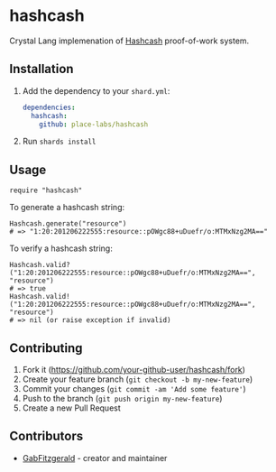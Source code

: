 # hashcash

Crystal Lang implemenation of [Hashcash](https://en.wikipedia.org/wiki/Hashcash) proof-of-work system.

## Installation

1. Add the dependency to your `shard.yml`:

   ```yaml
   dependencies:
     hashcash:
       github: place-labs/hashcash
   ```

2. Run `shards install`

## Usage

  ```crystal
  require "hashcash"
  ```
To generate a hashcash string:

  ```crystal
  Hashcash.generate("resource")
  # => "1:20:201206222555:resource::pOWgc88+uDuefr/o:MTMxNzg2MA=="
  ```

To verify a hashcash string:

  ``` crystal
  Hashcash.valid?("1:20:201206222555:resource::pOWgc88+uDuefr/o:MTMxNzg2MA==", "resource")
  # => true
  Hashcash.valid!("1:20:201206222555:resource::pOWgc88+uDuefr/o:MTMxNzg2MA==", "resource")
  # => nil (or raise exception if invalid)
  ```

## Contributing

1. Fork it (<https://github.com/your-github-user/hashcash/fork>)
2. Create your feature branch (`git checkout -b my-new-feature`)
3. Commit your changes (`git commit -am 'Add some feature'`)
4. Push to the branch (`git push origin my-new-feature`)
5. Create a new Pull Request

## Contributors

- [GabFitzgerald](https://github.com/GabFitzgerald) - creator and maintainer
